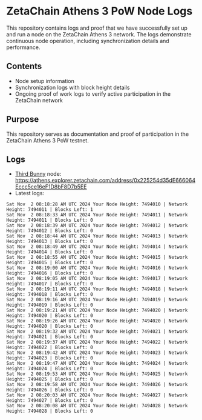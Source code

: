 # ZetaChain Athens 3 PoW Node Logs
This repository contains logs and proof that we have successfully set up and run a node on the ZetaChain Athens 3 network. The logs demonstrate continuous node operation, including synchronization details and performance.

## Contents
- Node setup information
- Synchronization logs with block height details
- Ongoing proof of work logs to verify active participation in the ZetaChain network

## Purpose
This repository serves as documentation and proof of participation in the ZetaChain Athens 3 PoW testnet.

## Logs

- [Third Bunny](https://thirdbunny.xyz/) node: https://athens.explorer.zetachain.com/address/0x225254d35dE666064Eccc5ce16eF1D8bF8D7b5EE
- Latest logs:
```
Sat Nov  2 08:18:28 AM UTC 2024 Your Node Height: 7494010 | Network Height: 7494011 | Blocks Left: 1
Sat Nov  2 08:18:33 AM UTC 2024 Your Node Height: 7494011 | Network Height: 7494011 | Blocks Left: 0
Sat Nov  2 08:18:39 AM UTC 2024 Your Node Height: 7494012 | Network Height: 7494012 | Blocks Left: 0
Sat Nov  2 08:18:44 AM UTC 2024 Your Node Height: 7494013 | Network Height: 7494013 | Blocks Left: 0
Sat Nov  2 08:18:49 AM UTC 2024 Your Node Height: 7494014 | Network Height: 7494014 | Blocks Left: 0
Sat Nov  2 08:18:55 AM UTC 2024 Your Node Height: 7494015 | Network Height: 7494015 | Blocks Left: 0
Sat Nov  2 08:19:00 AM UTC 2024 Your Node Height: 7494016 | Network Height: 7494016 | Blocks Left: 0
Sat Nov  2 08:19:05 AM UTC 2024 Your Node Height: 7494017 | Network Height: 7494017 | Blocks Left: 0
Sat Nov  2 08:19:11 AM UTC 2024 Your Node Height: 7494018 | Network Height: 7494018 | Blocks Left: 0
Sat Nov  2 08:19:16 AM UTC 2024 Your Node Height: 7494019 | Network Height: 7494019 | Blocks Left: 0
Sat Nov  2 08:19:21 AM UTC 2024 Your Node Height: 7494020 | Network Height: 7494020 | Blocks Left: 0
Sat Nov  2 08:19:26 AM UTC 2024 Your Node Height: 7494020 | Network Height: 7494020 | Blocks Left: 0
Sat Nov  2 08:19:32 AM UTC 2024 Your Node Height: 7494021 | Network Height: 7494021 | Blocks Left: 0
Sat Nov  2 08:19:37 AM UTC 2024 Your Node Height: 7494022 | Network Height: 7494022 | Blocks Left: 0
Sat Nov  2 08:19:42 AM UTC 2024 Your Node Height: 7494023 | Network Height: 7494023 | Blocks Left: 0
Sat Nov  2 08:19:47 AM UTC 2024 Your Node Height: 7494024 | Network Height: 7494024 | Blocks Left: 0
Sat Nov  2 08:19:53 AM UTC 2024 Your Node Height: 7494025 | Network Height: 7494025 | Blocks Left: 0
Sat Nov  2 08:19:58 AM UTC 2024 Your Node Height: 7494026 | Network Height: 7494026 | Blocks Left: 0
Sat Nov  2 08:20:03 AM UTC 2024 Your Node Height: 7494027 | Network Height: 7494027 | Blocks Left: 0
Sat Nov  2 08:20:08 AM UTC 2024 Your Node Height: 7494028 | Network Height: 7494028 | Blocks Left: 0
```
